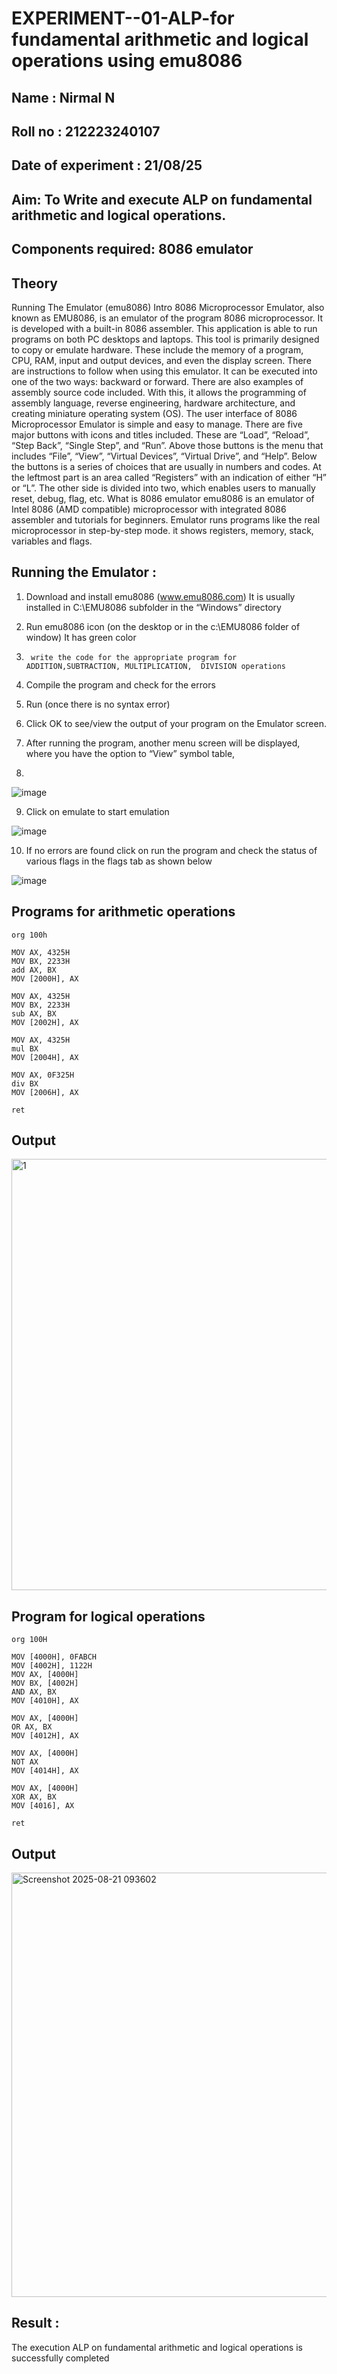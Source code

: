 
# EXPERIMENT--01-ALP-for fundamental arithmetic and logical operations using emu8086

## Name : Nirmal N
## Roll no : 212223240107
## Date of experiment : 21/08/25



## Aim: To Write and execute ALP on fundamental arithmetic and logical operations.
## Components required: 8086  emulator 
## Theory 
Running The Emulator (emu8086) Intro 8086 Microprocessor Emulator, also known as EMU8086, is an emulator of the program 8086 microprocessor. It is developed with a built-in 8086 assembler. This application is able to run programs on both PC desktops and laptops. This tool is primarily designed to copy or emulate hardware. These include the memory of a program, CPU, RAM, input and output devices, and even the display screen. There are instructions to follow when using this emulator. It can be executed into one of the two ways: backward or forward. There are also examples of assembly source code included. With this, it allows the programming of assembly language, reverse engineering, hardware architecture, and creating miniature operating system (OS). The user interface of 8086 Microprocessor Emulator is simple and easy to manage. There are five major buttons with icons and titles included. These are “Load”, “Reload”, “Step Back”, “Single Step”, and “Run”. Above those buttons is the menu that includes “File”, “View”, “Virtual Devices”, “Virtual Drive”, and “Help”. Below the buttons is a series of choices that are usually in numbers and codes. At the leftmost part is an area called “Registers” with an indication of either “H” or “L”. The other side is divided into two, which enables users to manually reset, debug, flag, etc. What is 8086 emulator emu8086 is an emulator of Intel 8086 (AMD compatible) microprocessor with integrated 8086 assembler and tutorials for beginners. Emulator runs programs like the real microprocessor in step-by-step mode. it shows registers, memory, stack, variables and flags.


 ## Running the Emulator :
1.	Download and install emu8086 (www.emu8086.com) It is usually installed in C:\EMU8086 subfolder in the “Windows” directory
2.	  Run  emu8086 icon (on the desktop or in the c:\EMU8086 folder of window) It has green color 
 
 
3.		write the code for the appropriate program for ADDITION,SUBTRACTION, MULTIPLICATION,  DIVISION operations 

4.	 Compile the program and check for the errors 
5.	Run (once there is no syntax error) 

6.	Click OK to see/view the output of your program on the Emulator screen. 


7.	After running the program, another menu screen will be displayed, where you have the option to “View” symbol table,
8.	 


![image](https://user-images.githubusercontent.com/36288975/189273263-d65baae9-4b8f-4723-afb3-c0ffa4052b04.png)











9.	Click on emulate to start emulation 








![image](https://user-images.githubusercontent.com/36288975/189273273-9bb36ec1-e2e8-4892-8d35-37707332bfdc.png)








10.	If no errors are found click on run the program and check the status of various flags in the flags tab as shown below 






![image](https://user-images.githubusercontent.com/36288975/189273277-113a2a33-4a40-4ff8-95a5-ecd3a1f504fe.png)







## Programs for arithmetic  operations

```
org 100h  

MOV AX, 4325H
MOV BX, 2233H
add AX, BX  
MOV [2000H], AX

MOV AX, 4325H
MOV BX, 2233H
sub AX, BX
MOV [2002H], AX

MOV AX, 4325H
mul BX
MOV [2004H], AX

MOV AX, 0F325H
div BX
MOV [2006H], AX

ret
```


## Output 


<img width="1278" height="690" alt="1" src="https://github.com/user-attachments/assets/df363905-f45c-4916-b336-310a68da172a" />


## Program for logical operations

```
org 100H  

MOV [4000H], 0FABCH
MOV [4002H], 1122H
MOV AX, [4000H]
MOV BX, [4002H]
AND AX, BX
MOV [4010H], AX

MOV AX, [4000H]
OR AX, BX
MOV [4012H], AX 

MOV AX, [4000H]
NOT AX
MOV [4014H], AX

MOV AX, [4000H]
XOR AX, BX
MOV [4016], AX

ret
```
## Output

<img width="1260" height="679" alt="Screenshot 2025-08-21 093602" src="https://github.com/user-attachments/assets/ac6e0dc5-abe7-48c0-a7ff-ddf3de26d128" />


## Result :
The execution ALP on fundamental arithmetic and logical operations is successfully completed
 








